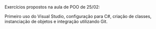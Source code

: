 Exercícios propostos na aula de POO de 25/02:

Primeiro uso do Visual Studio, configuração para C#, criação de classes, instanciação de objetos e integração utilizando Git.
